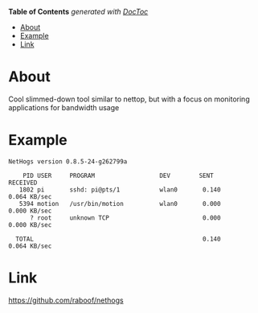 <!-- START doctoc generated TOC please keep comment here to allow auto update -->
<!-- DON'T EDIT THIS SECTION, INSTEAD RE-RUN doctoc TO UPDATE -->
**Table of Contents**  *generated with [DocToc](https://github.com/thlorenz/doctoc)*

- [About](#about)
- [Example](#example)
- [Link](#link)

<!-- END doctoc generated TOC please keep comment here to allow auto update -->

# About

Cool slimmed-down tool similar to nettop, but with a focus on monitoring applications for bandwidth usage

# Example

```
NetHogs version 0.8.5-24-g262799a

    PID USER     PROGRAM                  DEV        SENT      RECEIVED       
   1802 pi       sshd: pi@pts/1           wlan0       0.140       0.064 KB/sec
   5394 motion   /usr/bin/motion          wlan0       0.000       0.000 KB/sec
      ? root     unknown TCP                          0.000       0.000 KB/sec

  TOTAL                                               0.140       0.064 KB/sec
 ```
 
 # Link
 
 https://github.com/raboof/nethogs
